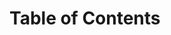 
Table of Contents
=================



<!-- Created by https://github.com/ekalinin/github-markdown-toc -->

